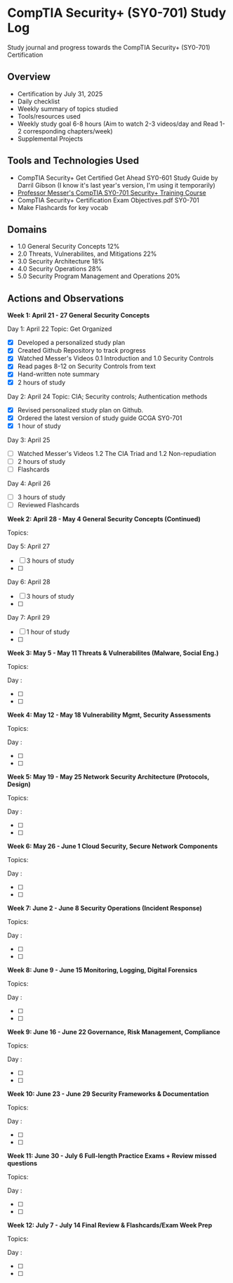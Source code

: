 <h1>CompTIA Security+ (SY0-701) Study Log</h1>
<p> Study journal and progress towards the CompTIA Security+ (SY0-701) Certification </p>

<h2>Overview</h2>

- Certification by July 31, 2025
- Daily checklist
- Weekly summary of topics studied
- Tools/resources used
- Weekly study goal 6-8 hours (Aim to watch 2-3 videos/day and Read 1-2 corresponding chapters/week)
- Supplemental Projects

<h2>Tools and Technologies Used</h2>

- CompTIA Security+ Get Certified Get Ahead SY0-601 Study Guide by Darril Gibson (I know it's last year's version, I'm using it temporarily)
- [Professor Messer's CompTIA SY0-701 Security+ Training Course](https://www.professormesser.com/security-plus/sy0-701/sy0-701-video/sy0-701-comptia-security-plus-course/)
- CompTIA Security+ Certification Exam Objectives.pdf SY0-701
- Make Flashcards for key vocab

<h2>Domains</h2>

- 1.0 General Security Concepts 12%
- 2.0 Threats, Vulnerabilites, and Mitigations 22%
- 3.0 Security Architecture 18%
- 4.0 Security Operations 28%
- 5.0 Security Program Management and Operations 20%

<h2>Actions and Observations</h2>

<b> Week 1: April 21 - 27 General Security Concepts </b>
<p> Day 1: April 22 Topic: Get Organized </p>

- [x] Developed a personalized study plan
- [x] Created Github Repository to track progress
- [x] Watched Messer's Videos 0.1 Introduction and 1.0 Security Controls
- [x] Read pages 8-12 on Security Controls from text
- [x] Hand-written note summary
- [x] 2 hours of study

<p> Day 2: April 24 Topic: CIA; Security controls; Authentication methods </p>

- [x] Revised personalized study plan on Github.
- [x] Ordered the latest version of study guide GCGA SY0-701
- [x] 1 hour of study 

<p> Day 3: April 25 </p>

- [ ] Watched Messer's Videos 1.2 The CIA Triad and 1.2 Non-repudiation
- [ ] 2 hours of study
- [ ] Flashcards

<p> Day 4: April 26 </p>

- [ ] 3 hours of study
- [ ] Reviewed Flashcards

<b> Week 2: April 28 - May 4 General Security Concepts (Continued) </b>
<p> Topics:  </p>

<p> Day 5: April 27 </p>

- [ ] 3 hours of study
- [ ]

<p> Day 6: April 28 </p>

- [ ] 3 hours of study
- [ ]

<p> Day 7: April 29 </p>

- [ ] 1 hour of study
- [ ]

  
<b> Week 3: May 5 - May 11 Threats & Vulnerabilites (Malware, Social Eng.) </b>
<p> Topics:  </p>

<p> Day : </p>

- [ ] 
- [ ]

<b> Week 4: May 12 - May 18 Vulnerability Mgmt, Security Assessments </b>
<p> Topics:  </p>

<p> Day : </p>

- [ ] 
- [ ]

<b> Week 5: May 19 - May 25 Network Security Architecture (Protocols, Design) </b>
<p> Topics:  </p>

<p> Day : </p>

- [ ] 
- [ ]

<b> Week 6: May 26 - June 1 Cloud Security, Secure Network Components </b>
<p> Topics:  </p>

<p> Day : </p>

- [ ] 
- [ ]

<b> Week 7: June 2 - June 8 Security Operations (Incident Response) </b>
<p> Topics:  </p>

<p> Day : </p>

- [ ] 
- [ ]

<b> Week 8: June 9 - June 15 Monitoring, Logging, Digital Forensics </b>
<p> Topics:  </p>

<p> Day : </p>

- [ ] 
- [ ]

<b> Week 9: June 16 - June 22 Governance, Risk Management, Compliance </b>
<p> Topics:  </p>

<p> Day : </p>

- [ ] 
- [ ]

<b> Week 10: June 23 - June 29 Security Frameworks & Documentation </b>
<p> Topics:  </p>

<p> Day : </p>

- [ ] 
- [ ]

<b> Week 11: June 30 - July 6 Full-length Practice Exams + Review missed questions </b>
<p> Topics:  </p>

<p> Day : </p>

- [ ] 
- [ ]

<b> Week 12: July 7 - July 14 Final Review & Flashcards/Exam Week Prep </b>
<p> Topics:  </p>

<p> Day : </p>

- [ ] 
- [ ]
